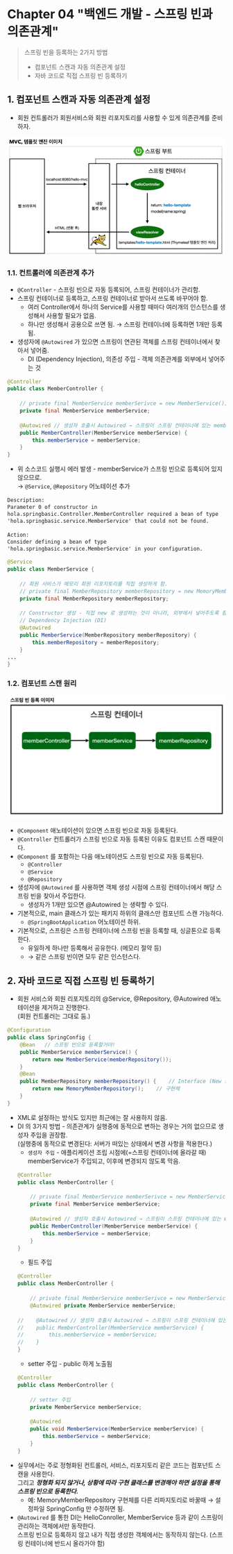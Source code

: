 # Chapter 04 "백엔드 개발 - 스프링 빈과 의존관계"

> 스프링 빈을 등록하는 2가지 방법 
> * 컴포넌트 스캔과 자동 의존관계 설정 
> * 자바 코드로 직접 스프링 빈 등록하기

## 1. 컴포넌트 스캔과 자동 의존관계 설정 
* 회원 컨트롤러가 회원서비스와 회원 리포지토리를 사용할 수 있게 의존관계를 준비하자.

![MVC, 템플릿 엔진 이미지](resources/02-02.png)

### 1.1. 컨트롤러에 의존관계 추가

* `@Controller` - 스프링 빈으로 자동 등록되어, 스프링 컨테이너가 관리함.
* 스프링 컨테이너로 등록하고, 스프링 컨테이너로 받아서 쓰도록 바꾸어야 함. 
    * 여러 Controller에서 하나의 Service를 사용할 때마다 여러개의 인스턴스를 생성해서 사용할 필요가 없음.
    * 하나만 생성해서 공용으로 쓰면 됨. → 스프링 컨테이너에 등록하면 1개만 등록됨.
* 생성자에 `@Autowired` 가 있으면 스프링이 연관된 객체를 스프링 컨테이너에서 찾아서 넣어줌.
    * DI (Dependency Injection), 의존성 주입 - 객체 의존관계를 외부에서 넣어주는 것

```java
@Controller
public class MemberController {

    // private final MemberService memberSerivce = new MemberService();
    private final MemberService memberService;

    @Autowired // 생성자 호출시 Autowired → 스프링이 스프링 컨테이너에 있는 memberService를 가져와서 연결시켜줌.
    public MemberController(MemberService memberService) {
        this.memberService = memberService;
    }
}
```

* 위 소스코드 실행시 에러 발생 - memberService가 스프링 빈으로 등록되어 있지 않으므로.<br>
→ `@Service`, `@Repository` 어노테이션 추가
```
Description:
Parameter 0 of constructor in hola.springbasic.Controller.MemberController required a bean of type 'hola.springbasic.service.MemberService' that could not be found.

Action:
Consider defining a bean of type 'hola.springbasic.service.MemberService' in your configuration.
```
```java
@Service
public class MemberService {

    // 회원 서비스가 메모리 회원 리포지토리를 직접 생성하게 함.
    // private final MemberRepository memberRepository = new MemoryMemberRepository();
    private final MemberRepository memberRepository;

    // Constructor 생성 - 직접 new 로 생성하는 것이 아니라, 외부에서 넣어주도록 함.
    // Dependency Injection (DI)
    @Autowired
    public MemberService(MemberRepository memberRepository) {
        this.memberRepository = memberRepository;
    }
...
}
```

### 1.2. 컴포넌트 스캔 원리
![스프링 빈 등록 이미지](resources/04-01.png)

* `@Component` 애노테이션이 있으면 스프링 빈으로 자동 등록된다.
* `@Controller` 컨트롤러가 스프링 빈으로 자동 등록된 이유도 컴포넌트 스캔 때문이다.
* `@Component` 를 포함하는 다음 애노테이션도 스프링 빈으로 자동 등록된다. 
    * `@Controller`
    * `@Service`
    * `@Repository`
* 생성자에 `@Autowired` 를 사용하면 객체 생성 시점에 스프링 컨테이너에서 해당 스프링 빈을 찾아서 주입한다. 
    * 생성자가 1개만 있으면 @Autowired 는 생략할 수 있다.
* 기본적으로, main 클래스가 있는 패키지 하위의 클래스만 컴포넌트 스캔 가능하다.
    * `@SpringBootApplication` 어노테이션 하위.
* 기본적으로, 스프링은 스프링 컨테이너에 스프링 빈을 등록할 때, 싱글톤으로 등록한다.
    * 유일하게 하나만 등록해서 공유한다. (메모리 절약 등)
    * → 같은 스프링 빈이면 모두 같은 인스턴스다. 

## 2. 자바 코드로 직접 스프링 빈 등록하기
* 회원 서비스와 회원 리포지토리의 @Service, @Repository, @Autowired 애노테이션을 제거하고 진행한다.<br>
(회원 컨트롤러는 그대로 둠.)

```java
@Configuration
public class SpringConfig {
    @Bean   // 스프링 빈으로 등록할거야!
    public MemberService memberService() {
        return new MemberService(memberRepository());
    }
    @Bean
    public MemberRepository memberRepository() {    // Interface (New 불가)
        return new MemoryMemberRepository();    // 구현체
    }
}
```

* XML로 설정하는 방식도 있지만 최근에는 잘 사용하지 않음.
* DI 의 3가지 방법 - 의존관계가 실행중에 동적으로 변하는 경우는 거의 없으므로 생성자 주입을 권장함.<br>
(실행중에 동적으로 변경된다: 서버가 떠있는 상태에서 변경 사항을 적용한다.)
    * `생성자 주입` - 애플리케이션 조립 시점에(=스프링 컨테이너에 올라갈 때) memberService가 주입되고, 이후에 변경되지 않도록 막음.
    ```java
    @Controller
    public class MemberController {
    
        // private final MemberService memberSerivce = new MemberService();
        private final MemberService memberService;
    
        @Autowired // 생성자 호출시 Autowired → 스프링이 스프링 컨테이너에 있는 memberService를 가져와서 연결시켜줌.
        public MemberController(MemberService memberService) {
            this.memberService = memberService;
        }
    }
    ```
    * 필드 주입
    ```java
    @Controller
    public class MemberController {
    
        // private final MemberService memberSerivce = new MemberService();
        @Autowired private MemberService memberService;
    
    //    @Autowired // 생성자 호출시 Autowired → 스프링이 스프링 컨테이너에 있는 memberService를 가져와서 연결시켜줌.
    //    public MemberController(MemberService memberService) {
    //        this.memberService = memberService;
    //    }
    }
    ```
    * setter 주입 - public 하게 노출됨
    ```java
    @Controller
    public class MemberController {
    
        // setter 주입
        private MemberService memberService;
    
        @Autowired
        public void MemberService(MemberService memberService) {
            this.memberService = memberService;
        }
    }
    ```
* 실무에서는 주로 정형화된 컨트롤러, 서비스, 리포지토리 같은 코드는 컴포넌트 스캔을 사용한다. <br>
그리고 ***정형화 되지 않거나, 상황에 따라 구현 클래스를 변경해야 하면 설정을 통해 스프링 빈으로 등록한다.***
    * 예: MemoryMemberRepository 구현체를 다른 리파지토리로 바꿀때 → 설정파일 SpringConfig 만 수정하면 됨.
* `@Autowired` 를 통한 DI는 HelloConroller, MemberService 등과 같이 스프링이 관리하는 객체에서만 동작한다. <br>
스프링 빈으로 등록하지 않고 내가 직접 생성한 객체에서는 동작하지 않는다. (스프링 컨테이너에 반드시 올라가야 함)
